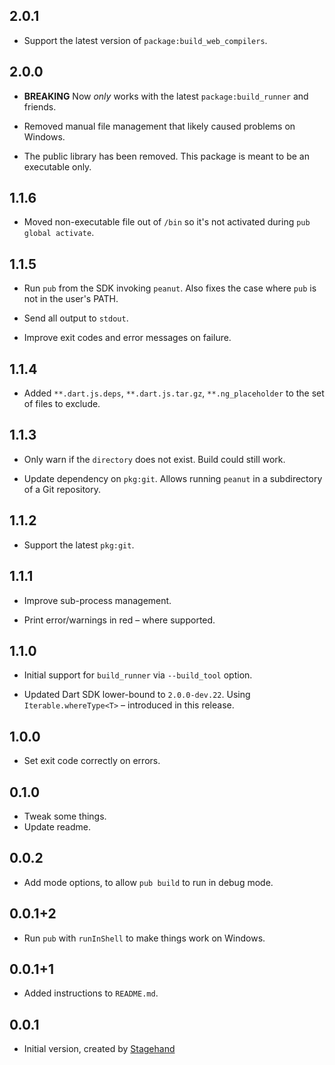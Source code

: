 ## 2.0.1

* Support the latest version of `package:build_web_compilers`.

## 2.0.0

* **BREAKING** Now *only* works with the latest `package:build_runner` and
  friends. 

* Removed manual file management that likely caused problems on Windows.

* The public library has been removed. This package is meant to be an executable
  only.

## 1.1.6

* Moved non-executable file out of `/bin` so it's not activated during
  `pub global activate`.

## 1.1.5

* Run `pub` from the SDK invoking `peanut`. Also fixes the case where `pub` is
  not in the user's PATH.

* Send all output to `stdout`.

* Improve exit codes and error messages on failure.

## 1.1.4

* Added `**.dart.js.deps`, `**.dart.js.tar.gz`, `**.ng_placeholder` to the set 
  of files to exclude.

## 1.1.3

* Only warn if the `directory` does not exist. Build could still work.

* Update dependency on `pkg:git`. Allows running `peanut` in a subdirectory of
  a Git repository.

## 1.1.2

* Support the latest `pkg:git`.

## 1.1.1

* Improve sub-process management.

* Print error/warnings in red – where supported.

## 1.1.0

* Initial support for `build_runner` via `--build_tool` option.

* Updated Dart SDK lower-bound to `2.0.0-dev.22`.
  Using `Iterable.whereType<T>` – introduced in this release. 

## 1.0.0

* Set exit code correctly on errors.

## 0.1.0

* Tweak some things.
* Update readme.

## 0.0.2

* Add mode options, to allow `pub build` to run in debug mode.

## 0.0.1+2

* Run `pub` with `runInShell` to make things work on Windows.

## 0.0.1+1

* Added instructions to `README.md`.

## 0.0.1

* Initial version, created by [Stagehand](http://stagehand.pub/)
